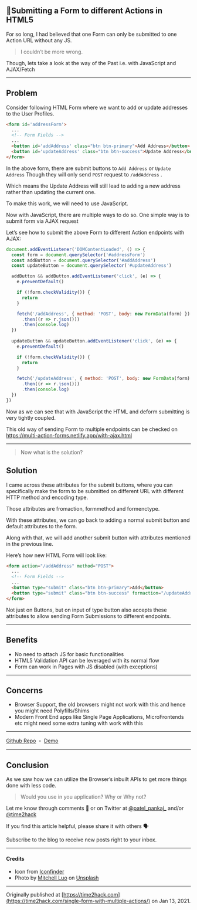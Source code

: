 ## 🚦Submitting a Form to different Actions in HTML5

For so long, I had believed that one Form can only be submitted to one Action URL without any JS.

> I couldn’t be more wrong.

Though, lets take a look at the way of the Past i.e. with JavaScript and AJAX/Fetch

---

## Problem

Consider following HTML Form where we want to add or update addresses to the User Profiles.

```html
<form id='addressForm'>
  ...
  <!-- Form Fields -->
  ...
  <button id='addAddress' class="btn btn-primary">Add Address</button>
  <button id='updateAddress' class="btn btn-success">Update Address</button>
</form>
```

In the above form, there are submit buttons to `Add Address` or `Update Address` Though they will only send `POST` request to `/addAddress` .

Which means the Update Address will still lead to adding a new address rather than updating the current one.

To make this work, we will need to use JavaScript.

Now with JavaScript, there are multiple ways to do so. One simple way is to submit form via AJAX request

Let’s see how to submit the above Form to different Action endpoints with AJAX:

```js
document.addEventListener('DOMContentLoaded', () => {
  const form = document.querySelector('#addressForm')
  const addButton = document.querySelector('#addAddress')
  const updateButton = document.querySelector('#updateAddress')

  addButton && addButton.addEventListener('click', (e) => {
    e.preventDefault()

    if (!form.checkValidity()) {
      return
    }

    fetch('/addAddress', { method: 'POST', body: new FormData(form) })
      .then((r => r.json()))
      .then(console.log)
  })
  
  updateButton && updateButton.addEventListener('click', (e) => {
    e.preventDefault()

    if (!form.checkValidity()) {
      return
    }

    fetch('/updateAddress', { method: 'POST', body: new FormData(form) })
      .then((r => r.json()))
      .then(console.log)
  })
})
``` 

Now as we can see that with JavaScript the HTML and deform submitting is very tightly coupled.

This old way of sending Form to multiple endpoints can be checked on https://multi-action-forms.netlify.app/with-ajax.html

---

> Now what is the solution?

## Solution

I came across these attributes for the submit buttons, where you can specifically make the form to be submitted on different URL with different HTTP method and encoding type.

Those attributes are fromaction, formmethod and formenctype.

With these attributes, we can go back to adding a normal submit button and default attributes to the form.

Along with that, we will add another submit button with attributes mentioned in the previous line.

Here’s how new HTML Form will look like:
```html
<form action="/addAddress" method="POST">
  ...
  <!-- Form Fields -->
  ...
  <button type="submit" class="btn btn-primary">Add</button>
  <button type="submit" class="btn btn-success" formaction="/updateAddress" formmethod="POST">Update</button>
</form>
```

Not just on Buttons, but on input of type button also accepts these attributes to allow sending Form Submissions to different endpoints.

---

## Benefits

* No need to attach JS for basic functionalities
* HTML5 Validation API can be leveraged with its normal flow
* Form can work in Pages with JS disabled (with exceptions)

---

## Concerns
* Browser Support, the old browsers might not work with this and hence you might need Polyfills/Shims
* Modern Front End apps like Single Page Applications, MicroFrontends etc might need some extra tuning with work with this

---

[Github Repo](https://github.com/time2hack/multi-action-forms-example) ・ [Demo](https://multi-action-forms.netlify.app/)

---

## Conclusion

As we saw how we can utilize the Browser’s inbuilt APIs to get more things done with less code.

> Would you use in you application? Why or Why not?

Let me know through comments 💬 or on Twitter at  [@patel_pankaj_](https://twitter.com/intent/follow?screen_name=patel_pankaj_)  and/or  [@time2hack](https://twitter.com/intent/follow?screen_name=time2hack) 

If you find this article helpful, please share it with others 🗣

Subscribe to the blog to receive new posts right to your inbox.

---

#### Credits

* Icon from [Iconfinder](https://www.iconfinder.com/icons/6860341/expand_form_open_widget_icon)
* Photo by  [Mitchell Luo](https://unsplash.com/@mitchel3uo?utm_source=unsplash&utm_medium=referral&utm_content=creditCopyText)  on  [Unsplash](https://unsplash.com/s/photos/developer?utm_source=unsplash&utm_medium=referral&utm_content=creditCopyText) 

---

Originally published at [https://time2hack.com](https://time2hack.com/single-form-with-multiple-actions/) on Jan 13, 2021.

